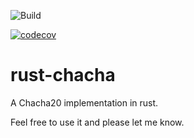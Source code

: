 ![Build](https://github.com/jonasthewolf/rust-chacha/workflows/Build/badge.svg)

[![codecov](https://codecov.io/gh/jonasthewolf/rust-chacha/branch/master/graph/badge.svg)](https://codecov.io/gh/jonasthewolf/rust-chacha)

# rust-chacha

A Chacha20 implementation in rust.

Feel free to use it and please let me know.